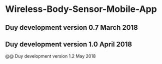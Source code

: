 # Wireless-Body-Sensor-Mobile-App
## Duy development version 0.7 March 2018
## Duy development version 1.0 April 2018
@@ Duy development version 1.2 May 2018
